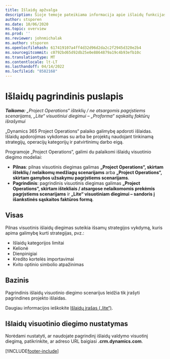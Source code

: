 ```yaml
---
title: Išlaidų apžvalga
description: Šioje temoje pateikiama informacija apie išlaidų funkcijas programoje „Project Operations“.
author: stsporen
ms.date: 10/06/2020
ms.topic: overview
ms.prod: ''
ms.reviewer: johnmichalak
ms.author: stsporen
ms.openlocfilehash: 617419107a4ff4d32d96d2da2c2f2945d320e2b4
ms.sourcegitcommit: c0792bd65d92db25e0e8864879a19c4b93efb10c
ms.translationtype: MT
ms.contentlocale: lt-LT
ms.lasthandoff: 04/14/2022
ms.locfileid: "8582168"
---
```

# <a name="expense-home-page"></a>Išlaidų pagrindinis puslapis

_**Taikoma:** „Project Operations“ išteklių / ne atsargomis pagrįstiems scenarijams, „Lite“ visuotiniui diegimui – „Proforma“ sąskaitų faktūrų išrašymui_


„Dynamics 365 Project Operations“ palaiko galimybę apdoroti išlaidas. Išlaidų apdorojimas vykdomas su arba be projektų naudojant tinkinamą strategijų, operacijų kategorijų ir patvirtinimų darbo eigą.

Programoje „Project Operations“, galimi du palaikomi išlaidų visuotinio diegimo modeliai: 

- **Pilnas**: pilnas visuotinis diegimas galimas **„Project Operations“, skirtam išteklių / nelaikomų medžiagų scenarijams** arba **„Project Operations“, skirtam gamybos užsakymu pagrįstiems scenarijams**.
- **Pagrindinis**: pagrindinis visuotinis diegimas galimas **„Project Operations“, skirtam ištekliais / atsargose nelaikomomis prekėmis pagrįstiems scenarijams** ir **„Lite“ visuotiniam diegimui – sandoris į išankstinės sąskaitos faktūros formą**.

## <a name="full"></a>Visas 
Pilnas visuotinis išlaidų diegimas suteikia išsamų strategijos vykdymą, kuris apima galimybę kurti strategijas, pvz.:

  - Išlaidų kategorijos limitai
  - Kelionė
  - Dienpinigiai
  - Kredito kortelės importavimai
  - Kvito optinio simbolio atpažinimas

## <a name="basic"></a>Bazinis 
Pagrindinis išlaidų visuotinio diegimo scenarijus leidžia tik įrašyti pagrindines projekto išlaidas. 

Daugiau informacijos ieškokite [Išlaidų įrašas („lite“)](basic-expense.md).

## <a name="determine-your-expense-deployment"></a>Išlaidų visuotinio diegimo nustatymas
Norėdami nustatyti, ar naudojate pagrindinį išlaidų valdymo visuotinį diegimą, patikrinkite, ar adreso URL baigiasi **.crm.dynamics.com**. 


[!INCLUDE[footer-include](../includes/footer-banner.md)]